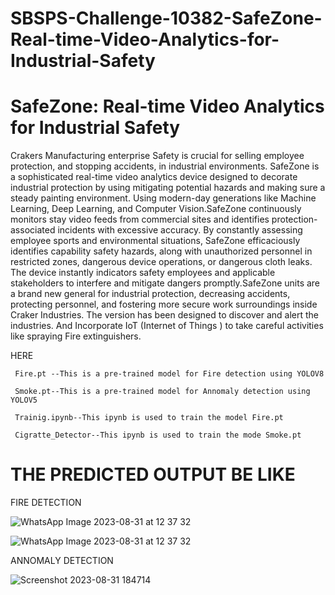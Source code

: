 # SBSPS-Challenge-10382-SafeZone-Real-time-Video-Analytics-for-Industrial-Safety
# SafeZone: Real-time Video Analytics for Industrial Safety


Crakers Manufacturing enterprise Safety is crucial for selling employee protection, and stopping accidents, 
in industrial environments. SafeZone is a sophisticated real-time video analytics device designed to decorate industrial protection by using mitigating potential hazards and making sure a steady painting environment.
Using modern-day generations like Machine Learning, Deep Learning, and Computer Vision.SafeZone continuously monitors stay video feeds from commercial sites and identifies protection-associated incidents with excessive accuracy. 
By constantly assessing employee sports and environmental situations, SafeZone efficaciously identifies capability safety hazards, along with unauthorized personnel in restricted zones, dangerous device operations, or dangerous cloth leaks.
The device instantly indicators safety employees and applicable stakeholders to interfere and mitigate dangers promptly.SafeZone units are a brand new general for industrial protection, decreasing accidents, protecting personnel, 
and fostering more secure work surroundings inside Craker Industries. The version has been designed to discover and alert the industries. And Incorporate IoT (Internet of Things ) to take careful activities like spraying  Fire extinguishers.


HERE
     
     Fire.pt --This is a pre-trained model for Fire detection using YOLOV8 
    
     Smoke.pt--This is a pre-trained model for Annomaly detection using YOLOV5
     
     Trainig.ipynb--This ipynb is used to train the model Fire.pt 
     
     Cigratte_Detector--This ipynb is used to train the mode Smoke.pt


# THE PREDICTED OUTPUT BE LIKE 


FIRE DETECTION

![WhatsApp Image 2023-08-31 at 12 37 32](https://github.com/smartinternz02/SBSPS-Challenge-10382-SafeZone-Real-time-Video-Analytics-for-Industrial-Safety/assets/106460427/80db3c9a-baaf-471b-a6b7-aa6b18b8fa9d)






![WhatsApp Image 2023-08-31 at 12 37 32](https://github.com/smartinternz02/SBSPS-Challenge-10382-SafeZone-Real-time-Video-Analytics-for-Industrial-Safety/assets/106460427/b6f1045e-0d0a-47cb-bba2-801c547a885b)




ANNOMALY DETECTION

![Screenshot 2023-08-31 184714](https://github.com/smartinternz02/SBSPS-Challenge-10382-SafeZone-Real-time-Video-Analytics-for-Industrial-Safety/assets/106460427/67abb355-960b-4f8e-a944-99bfaaecda5d)





     
     
